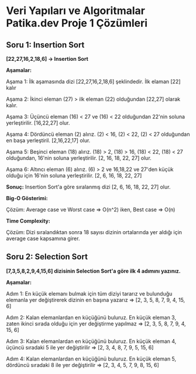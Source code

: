 # Veri Yapıları ve Algoritmalar Patika.dev Proje 1 Çözümleri

## Soru 1: Insertion Sort

**[22,27,16,2,18,6] -> Insertion Sort**

**Aşamalar:**

Aşama 1: İlk aşamasında dizi [22,27,16,2,18,6] şeklindedir. İlk elaman [22] kalır  

Aşama 2: İkinci eleman (27) > ilk eleman (22) olduğundan [22,27] olarak kalır.  

Aşama 3: Üçüncü eleman (16) < 27  ve (16) < 22 olduğundan 22'nin soluna yerleştirilir. [16,22,27] olur.  

Aşama 4: Dördüncü eleman (2) alırız. (2) < 16, (2) < 22, (2) < 27 olduğundan en başa yerleştiril. [2,16,22,17] olur.  

Aşama 5: Beşinci eleman (18) alırız. (18) > 2, (18) > 16, (18) < 22, (18) < 27 olduğundan, 16'nin soluna yerleştirilir. [2, 16, 18, 22, 27] olur.  

Aşama 6: Altıncı eleman (6) alırız. (6) > 2 ve 16,18,22 ve 27'den küçük olduğu için 16'nin soluna yerleştirilir.  [2, 6, 16, 18, 22, 27]  


**Sonuç:** Insertion Sort'a göre sıralanmış dizi [2, 6, 16, 18, 22, 27] olur.

**Big-O Gösterimi:**

Çözüm: Average case ve Worst case => O(n^2) iken, Best case => O(n) 

**Time Complexity:**

Çözüm: Dizi sıralandıktan sonra 18 sayısı dizinin ortalarında yer aldığı için average case kapsamına girer.

## Soru 2: Selection Sort

**[7,3,5,8,2,9,4,15,6] dizisinin Selection Sort'a göre ilk 4 adımını yazınız.**

**Aşamalar:**

Adım 1: En küçük elemanı bulmak için tüm diziyi tararız ve bulunduğu elemanla yer değiştirerek dizinin en başına yazarız => [2, 3, 5, 8, 7, 9, 4, 15, 6]  

Adım 2: Kalan elemanlardan en küçüğünü buluruz. En küçük eleman 3, zaten ikinci sırada olduğu için yer değiştirme yapılmaz => [2, 3, 5, 8, 7, 9, 4, 15, 6]  

Adım 3: Kalan elemanlardan en küçüğünü buluruz. En küçük eleman 4, üçüncü sıradaki 5 ile yer değiştirilir => [2, 3, 4, 8, 7, 9, 5, 15, 6]  

Adım 4: Kalan elemanlardan en küçüğünü buluruz. En küçük eleman 5, dördüncü sıradaki 8 ile yer değiştirilir => [2, 3, 4, 5, 7, 9, 8, 15, 6]  
